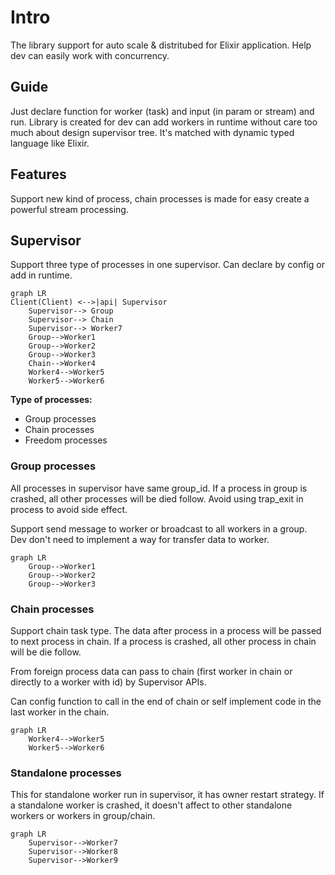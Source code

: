 # Intro

The library support for auto scale & distritubed for Elixir application.
Help dev can easily work with concurrency.

## Guide

Just declare function for worker (task) and input (in param or stream) and run.
Library is created for dev can add workers in runtime without care too much about design supervisor tree.
It's matched with dynamic typed language like Elixir.

## Features

Support new kind of process, chain processes is made for easy create a powerful stream processing.

## Supervisor

Support three type of processes in one supervisor. Can declare by config or add in runtime.

```mermaid
graph LR
Client(Client) <-->|api| Supervisor
    Supervisor--> Group
    Supervisor--> Chain
    Supervisor--> Worker7
    Group-->Worker1
    Group-->Worker2
    Group-->Worker3
    Chain-->Worker4
    Worker4-->Worker5
    Worker5-->Worker6
```

**Type of processes:**

- Group processes
- Chain processes
- Freedom processes

### Group processes

All processes in supervisor have same group_id.
If a process in group is crashed, all other processes will be died follow.
Avoid using trap_exit in process to avoid side effect.

Support send message to worker or broadcast to all workers in a group. Dev don't need to implement a way for transfer data to worker.

```mermaid
graph LR
    Group-->Worker1
    Group-->Worker2
    Group-->Worker3
```

### Chain processes

Support chain task type. The data after process in a process will be passed to next process in chain.
If a process is crashed, all other process in chain will be die follow.

From foreign process data can pass to chain (first worker in chain or directly to a worker with id) by Supervisor APIs.

Can config function to call in the end of chain or self implement code in the last worker in the chain.

```mermaid
graph LR
    Worker4-->Worker5
    Worker5-->Worker6
```

### Standalone processes

This for standalone worker run in supervisor, it has owner restart strategy.
If a standalone worker is crashed, it doesn't affect to other standalone workers or workers in group/chain.

```mermaid
graph LR
    Supervisor-->Worker7
    Supervisor-->Worker8
    Supervisor-->Worker9
```
